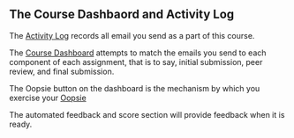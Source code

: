 ## The Course Dashbaord and Activity Log

The [Activity Log](/activity) records all email you send as a part of this course.

The [Course Dashboard](/dashboard) attempts to match the emails you send
to each component of each assignment, that is to say,
initial submission, peer review, and final submission.

The Oopsie button on the dashboard is the mechanism by which you exercise your [Oopsie](oopsie.md)

The automated feedback and score section will provide feedback when it is ready.
